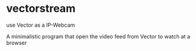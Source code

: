 # vectorstream
use Vector as a IP-Webcam

A minimalistic program that open the video feed from Vector to watch at a browser
